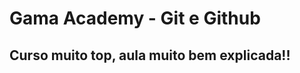 <html>
 <body>

<h1>  Gama Academy - Git e Github   </h1>

<h2>Curso muito top, aula muito bem explicada!! </h2>
 </body>
   </html>

